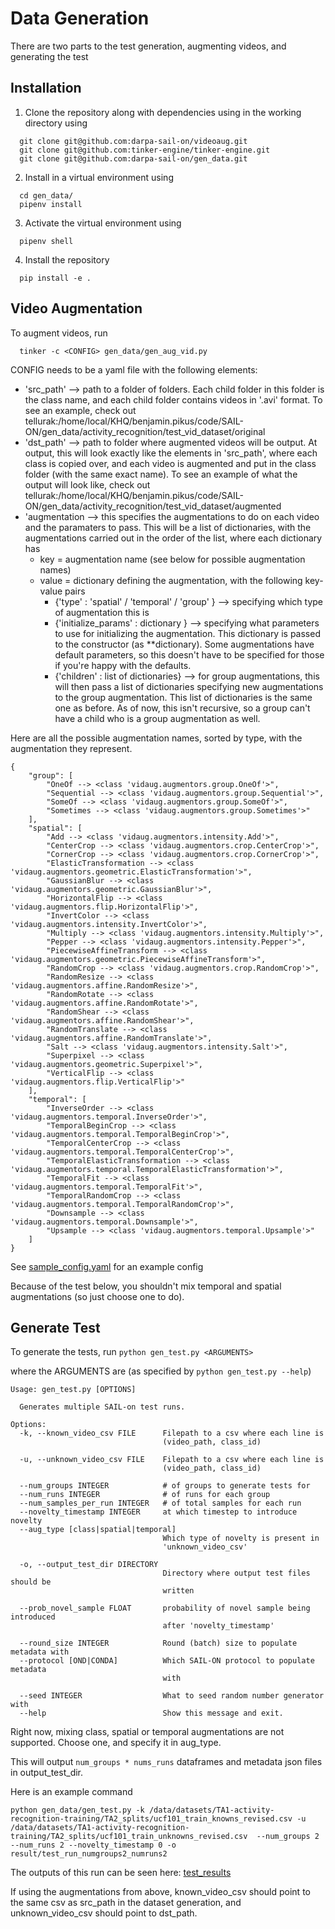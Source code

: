 # Data Generation

There are two parts to the test generation, augmenting videos, and generating the test

## Installation

1. Clone the repository along with dependencies using in the working directory using
  ```
    git clone git@github.com:darpa-sail-on/videoaug.git
    git clone git@github.com:tinker-engine/tinker-engine.git
    git clone git@github.com:darpa-sail-on/gen_data.git
  ```

2. Install in a virtual environment using
  ```
    cd gen_data/
    pipenv install
  ```

3. Activate the virtual environment using
  ```
    pipenv shell
  ```

4. Install the repository
  ```
    pip install -e .
  ```


## Video Augmentation

To augment videos, run
  ```
    tinker -c <CONFIG> gen_data/gen_aug_vid.py
  ```

CONFIG needs to be a yaml file with the following elements:

* 'src_path' --> path to a folder of folders. Each child folder in this folder
is the class name, and each child folder contains videos in '.avi' format.
To see an example, check out tellurak:/home/local/KHQ/benjamin.pikus/code/SAIL-ON/gen_data/activity_recognition/test_vid_dataset/original
* 'dst_path' --> path to folder where augmented videos will be output. At output, this will
look exactly like the elements in 'src_path', where each class is copied over, and each video
is augmented and put in the class folder (with the same exact name).
To see an example of what the output will look like, check out tellurak:/home/local/KHQ/benjamin.pikus/code/SAIL-ON/gen_data/activity_recognition/test_vid_dataset/augmented
* 'augmentation --> this specifies the augmentations to do on each video and the paramaters to pass. This will be a list of dictionaries, with the augmentations carried out in the order of the list, where each dictionary has
  * key = augmentation name (see below for possible augmentation names)
  * value = dictionary defining the augmentation, with the following key-value pairs
    * {'type' : 'spatial' / 'temporal' / 'group' } --> specifying which type of augmentation this is
    * {'initialize_params' : dictionary } --> specifying what parameters to use for initializing the augmentation. This dictionary is passed to the constructor (as \*\*dictionary). Some augmentations have default parameters, so this doesn't have to be specified for those if you're happy with the defaults.
    * {'children' : list of dictionaries} --> for group augmentations, this will then pass a list of dictionaries specifying new augmentations to the group augmentation. This list of dictionaries is the same one as before. As of now, this isn't recursive, so a group can't have a child who is a group augmentation as well.

Here are all the possible augmentation names, sorted by type, with the augmentation they represent.

```
{
    "group": [
        "OneOf --> <class 'vidaug.augmentors.group.OneOf'>",
        "Sequential --> <class 'vidaug.augmentors.group.Sequential'>",
        "SomeOf --> <class 'vidaug.augmentors.group.SomeOf'>",
        "Sometimes --> <class 'vidaug.augmentors.group.Sometimes'>"
    ],
    "spatial": [
        "Add --> <class 'vidaug.augmentors.intensity.Add'>",
        "CenterCrop --> <class 'vidaug.augmentors.crop.CenterCrop'>",
        "CornerCrop --> <class 'vidaug.augmentors.crop.CornerCrop'>",
        "ElasticTransformation --> <class 'vidaug.augmentors.geometric.ElasticTransformation'>",
        "GaussianBlur --> <class 'vidaug.augmentors.geometric.GaussianBlur'>",
        "HorizontalFlip --> <class 'vidaug.augmentors.flip.HorizontalFlip'>",
        "InvertColor --> <class 'vidaug.augmentors.intensity.InvertColor'>",
        "Multiply --> <class 'vidaug.augmentors.intensity.Multiply'>",
        "Pepper --> <class 'vidaug.augmentors.intensity.Pepper'>",
        "PiecewiseAffineTransform --> <class 'vidaug.augmentors.geometric.PiecewiseAffineTransform'>",
        "RandomCrop --> <class 'vidaug.augmentors.crop.RandomCrop'>",
        "RandomResize --> <class 'vidaug.augmentors.affine.RandomResize'>",
        "RandomRotate --> <class 'vidaug.augmentors.affine.RandomRotate'>",
        "RandomShear --> <class 'vidaug.augmentors.affine.RandomShear'>",
        "RandomTranslate --> <class 'vidaug.augmentors.affine.RandomTranslate'>",
        "Salt --> <class 'vidaug.augmentors.intensity.Salt'>",
        "Superpixel --> <class 'vidaug.augmentors.geometric.Superpixel'>",
        "VerticalFlip --> <class 'vidaug.augmentors.flip.VerticalFlip'>"
    ],
    "temporal": [
        "InverseOrder --> <class 'vidaug.augmentors.temporal.InverseOrder'>",
        "TemporalBeginCrop --> <class 'vidaug.augmentors.temporal.TemporalBeginCrop'>",
        "TemporalCenterCrop --> <class 'vidaug.augmentors.temporal.TemporalCenterCrop'>",
        "TemporalElasticTransformation --> <class 'vidaug.augmentors.temporal.TemporalElasticTransformation'>",
        "TemporalFit --> <class 'vidaug.augmentors.temporal.TemporalFit'>",
        "TemporalRandomCrop --> <class 'vidaug.augmentors.temporal.TemporalRandomCrop'>",
        "Downsample --> <class 'vidaug.augmentors.temporal.Downsample'>",
        "Upsample --> <class 'vidaug.augmentors.temporal.Upsample'>"
    ]
}
```

See [sample_config.yaml](configs/sample_config.yaml) for an example config

Because of the test below, you shouldn't mix temporal and spatial augmentations (so just choose one to do).

## Generate Test

To generate the tests, run
`python gen_test.py <ARGUMENTS>`

where the ARGUMENTS are (as specified by `python gen_test.py --help`)

```
Usage: gen_test.py [OPTIONS]

  Generates multiple SAIL-on test runs.

Options:
  -k, --known_video_csv FILE      Filepath to a csv where each line is
                                  (video_path, class_id)

  -u, --unknown_video_csv FILE    Filepath to a csv where each line is
                                  (video_path, class_id)

  --num_groups INTEGER            # of groups to generate tests for
  --num_runs INTEGER              # of runs for each group
  --num_samples_per_run INTEGER   # of total samples for each run
  --novelty_timestamp INTEGER     at which timestep to introduce novelty
  --aug_type [class|spatial|temporal]
                                  Which type of novelty is present in
                                  'unknown_video_csv'

  -o, --output_test_dir DIRECTORY
                                  Directory where output test files should be
                                  written

  --prob_novel_sample FLOAT       probability of novel sample being introduced
                                  after 'novelty_timestamp'

  --round_size INTEGER            Round (batch) size to populate metadata with
  --protocol [OND|CONDA]          Which SAIL-ON protocol to populate metadata
                                  with

  --seed INTEGER                  What to seed random number generator with
  --help                          Show this message and exit.
```

Right now, mixing class, spatial or temporal augmentations are not supported. Choose one, and specify it in aug_type.

This will output `num_groups * nums_runs` dataframes and metadata json files in output_test_dir.

Here is an example command
```
python gen_data/gen_test.py -k /data/datasets/TA1-activity-recognition-training/TA2_splits/ucf101_train_knowns_revised.csv -u /data/datasets/TA1-activity-recognition-training/TA2_splits/ucf101_train_unknowns_revised.csv  --num_groups 2 --num_runs 2 --novelty_timestamp 0 -o result/test_run_numgroups2_numruns2
```

The outputs of this run can be seen here: [test_results](result/test_run_numgroups2_numruns2)

If using the augmentations from above, known_video_csv should point to the same csv as src_path in the dataset generation, and unknown_video_csv should point to dst_path.
